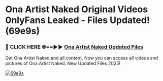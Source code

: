 # Ona Artist Naked Original Videos 0nlyFans Leaked - Files Updated! (69e9s)

<h3>🔴 CLICK HERE 🌐==►► <a href="https://tinyurl.com/yckcrads" rel="nofollow">Ona Artist Naked Updated Files</a></h3>

Get Ona Artist Naked and all content. Now you can access all videos and pictures of Ona Artist Naked. New Updated Files 2025!

[![69e9s](https://i.imgur.com/hpKpOFt.gif)](https://tinyurl.com/yckcrads)
